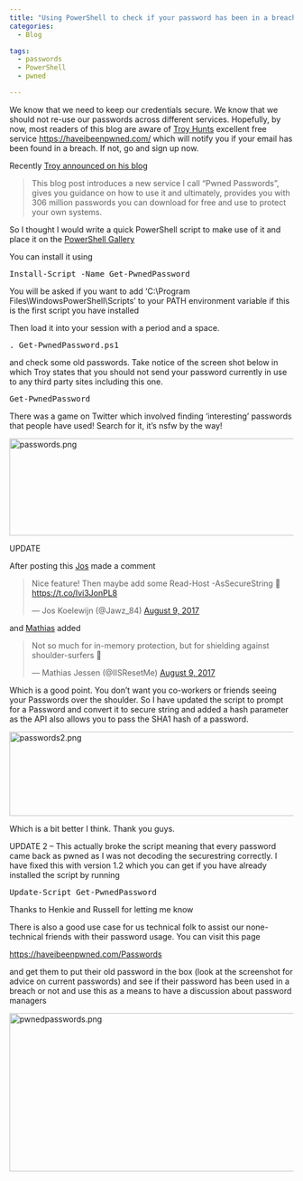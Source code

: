```yaml
---
title: "Using PowerShell to check if your password has been in a breach"
categories:
  - Blog

tags:
  - passwords
  - PowerShell
  - pwned

---
```

<P>We know that we need to keep our credentials secure. We know that we should not re-use our passwords across different services. Hopefully, by now, most readers of this blog are aware of <A href="https://twitter.com/troyhunt" rel=noopener target=_blank>Troy Hunts</A> excellent free service&nbsp;<A href="https://haveibeenpwned.com/" rel=noopener target=_blank>https://haveibeenpwned.com/</A> which will notify you if your email has been found in a breach. If not, go and sign up now.</P>
<P>Recently <A href="https://www.troyhunt.com/introducing-306-million-freely-downloadable-pwned-passwords/" rel=noopener target=_blank>Troy announced on his blog</A></P>
<BLOCKQUOTE>
<P>This blog post introduces a new service I call “Pwned Passwords”, gives you guidance on how to use it and ultimately, provides you with 306 million passwords you can download for free and use to protect your own systems.</P></BLOCKQUOTE>
<P>So I thought I would write a quick PowerShell script to make use of it and place it on the <A href="https://www.powershellgallery.com/packages/Get-PwnedPassword/1.0/DisplayScript" rel=noopener target=_blank>PowerShell Gallery</A></P>
<P>You can install it using</P><PRE class="toolbar:2 nums:false lang:ps decode:true">Install-Script -Name Get-PwnedPassword</PRE>
<P>You will be asked if you want to add ‘C:\Program Files\WindowsPowerShell\Scripts’ to your PATH environment variable if this is the first script you have installed</P>
<P>Then load it into your session with a period and a space.</P><PRE class="toolbar:2 nums:false lang:ps decode:true ">. Get-PwnedPassword.ps1</PRE>
<P>and check some old passwords. Take notice of the screen shot below in which Troy states that you should not send your password currently in use to any third party sites including this one.</P><PRE class="toolbar:2 nums:false lang:ps decode:true">Get-PwnedPassword</PRE>
<P>There was a game on Twitter which involved finding ‘interesting’ passwords that people have used! Search for it, it’s nsfw by the way!</P>
<P><IMG class="alignnone size-full wp-image-7479" alt=passwords.png src="https://blog.robsewell.com/assets/uploads/2017/08/passwords.png?resize=630%2C172&amp;ssl=1" width=630 height=172 data-recalc-dims="1" loading="lazy" data-large-file="https://blog.robsewell.com/assets/uploads/2017/08/passwords.png?fit=630%2C172&amp;ssl=1" data-medium-file="https://blog.robsewell.com/assets/uploads/2017/08/passwords.png?fit=300%2C82&amp;ssl=1" data-image-description="" data-image-title="passwords" data-image-meta='{"aperture":"0","credit":"","camera":"","caption":"","created_timestamp":"0","copyright":"","focal_length":"0","iso":"0","shutter_speed":"0","title":"","orientation":"0"}' data-comments-opened="1" data-orig-size="1932,527" data-orig-file="https://blog.robsewell.com/assets/uploads/2017/08/passwords.png?fit=1932%2C527&amp;ssl=1" data-permalink="https://blog.robsewell.com/using-powershell-to-check-if-your-password-has-been-in-a-breach/passwords/#main" data-attachment-id="7479"></P>
<P>UPDATE</P>
<P>After posting this <A href="https://twitter.com/Jawz_84" rel=noopener target=_blank>Jos</A> made a comment</P>
<BLOCKQUOTE class=twitter-tweet data-width="550">
<P lang=en dir=ltr>Nice feature! Then maybe add some Read-Host -AsSecureString 🙂 <A href="https://t.co/Ivi3JonPL8">https://t.co/Ivi3JonPL8</A></P>
<P>— Jos Koelewijn (@Jawz_84) <A href="https://twitter.com/Jawz_84/status/895222168539320320">August 9, 2017</A></P></BLOCKQUOTE>
<P>
<SCRIPT charset=utf-8 src="//platform.twitter.com/widgets.js" async></SCRIPT>
</P>
<P>and <A href="https://twitter.com/IISResetMe" rel=noopener target=_blank>Mathias</A> added</P>
<BLOCKQUOTE class=twitter-tweet data-width="550">
<P lang=en dir=ltr>Not so much for in-memory protection, but for shielding against shoulder-surfers 🙂</P>
<P>— Mathias Jessen (@IISResetMe) <A href="https://twitter.com/IISResetMe/status/895224562748710912">August 9, 2017</A></P></BLOCKQUOTE>
<P>
<SCRIPT charset=utf-8 src="//platform.twitter.com/widgets.js" async></SCRIPT>
</P>
<P>Which is a good point. You don’t want you co-workers or friends seeing your Passwords over the shoulder. So I have updated the script to prompt for a Password and convert it to secure string and added a hash parameter as the API also allows you to pass the SHA1 hash of a password.</P>
<P><IMG class="alignnone size-full wp-image-7497" alt=passwords2.png src="https://blog.robsewell.com/assets/uploads/2017/08/passwords2.png?resize=630%2C149&amp;ssl=1" width=630 height=149 data-recalc-dims="1" loading="lazy" data-large-file="https://blog.robsewell.com/assets/uploads/2017/08/passwords2.png?fit=630%2C149&amp;ssl=1" data-medium-file="https://blog.robsewell.com/assets/uploads/2017/08/passwords2.png?fit=300%2C71&amp;ssl=1" data-image-description="" data-image-title="passwords2" data-image-meta='{"aperture":"0","credit":"","camera":"","caption":"","created_timestamp":"0","copyright":"","focal_length":"0","iso":"0","shutter_speed":"0","title":"","orientation":"0"}' data-comments-opened="1" data-orig-size="1921,454" data-orig-file="https://blog.robsewell.com/assets/uploads/2017/08/passwords2.png?fit=1921%2C454&amp;ssl=1" data-permalink="https://blog.robsewell.com/using-powershell-to-check-if-your-password-has-been-in-a-breach/passwords2/#main" data-attachment-id="7497"></P>
<P>Which is a bit better I think. Thank you guys.</P>
<P>UPDATE 2 – This actually broke the script meaning that every password came back as pwned as I was not decoding the securestring correctly. I have fixed this with version 1.2 which you can get if you have already installed the script by running</P><PRE class="toolbar:2 nums:false lang:ps decode:true">Update-Script Get-PwnedPassword</PRE>
<P>Thanks to Henkie and Russell for letting me know</P>
<P>There is also a good use case for us technical folk to assist our none-technical friends with their password usage. You can visit this page</P>
<P><A href="https://haveibeenpwned.com/Passwords" rel=noopener target=_blank>https://haveibeenpwned.com/Passwords</A></P>
<P>and get them to put their old password in the box (look at the screenshot for advice on current passwords) and see if their password has been used in a breach or not and use this as a means to have a discussion about password managers</P>
<P><A href="https://haveibeenpwned.com/Passwords" rel=noopener target=_blank><IMG class="alignnone size-full wp-image-7488" alt=pwnedpasswords.png src="https://blog.robsewell.com/assets/uploads/2017/08/pwnedpasswords.png?resize=630%2C280&amp;ssl=1" width=630 height=280 data-recalc-dims="1" loading="lazy" data-large-file="https://blog.robsewell.com/assets/uploads/2017/08/pwnedpasswords.png?fit=630%2C280&amp;ssl=1" data-medium-file="https://blog.robsewell.com/assets/uploads/2017/08/pwnedpasswords.png?fit=300%2C133&amp;ssl=1" data-image-description="" data-image-title="pwnedpasswords" data-image-meta='{"aperture":"0","credit":"","camera":"","caption":"","created_timestamp":"0","copyright":"","focal_length":"0","iso":"0","shutter_speed":"0","title":"","orientation":"0"}' data-comments-opened="1" data-orig-size="1468,653" data-orig-file="https://blog.robsewell.com/assets/uploads/2017/08/pwnedpasswords.png?fit=1468%2C653&amp;ssl=1" data-permalink="https://blog.robsewell.com/using-powershell-to-check-if-your-password-has-been-in-a-breach/pwnedpasswords/#main" data-attachment-id="7488"></A></P>
<P>&nbsp;</P>

